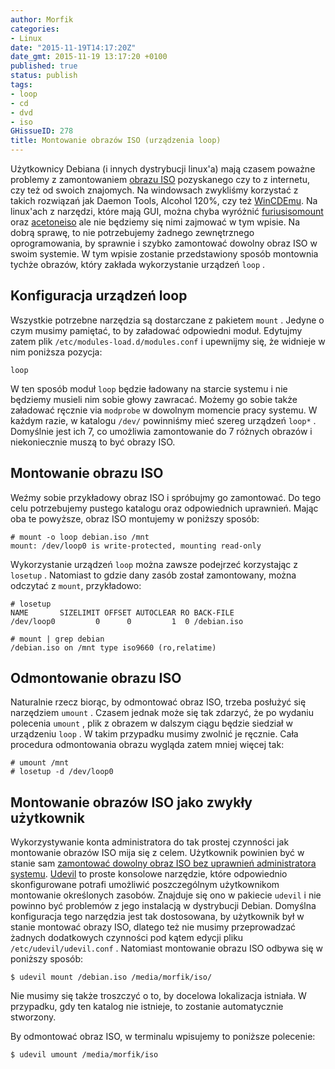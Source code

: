 ```yaml
---
author: Morfik
categories:
- Linux
date: "2015-11-19T14:17:20Z"
date_gmt: 2015-11-19 13:17:20 +0100
published: true
status: publish
tags:
- loop
- cd
- dvd
- iso
GHissueID: 278
title: Montowanie obrazów ISO (urządzenia loop)
---
```


Użytkownicy Debiana (i innych dystrybucji linux'a) mają czasem poważne problemy z zamontowaniem
[obrazu ISO](https://pl.wikipedia.org/wiki/ISO_%28obraz%29) pozyskanego czy to z internetu, czy też
od swoich znajomych. Na windowsach zwykliśmy korzystać z takich rozwiązań jak Daemon Tools, Alcohol
120%, czy też [WinCDEmu](http://wincdemu.sysprogs.org/). Na linux'ach z narzędzi, które mają GUI,
można chyba wyróżnić [furiusisomount](https://launchpad.net/furiusisomount) oraz
[acetoneiso](http://sourceforge.net/projects/acetoneiso/) ale nie będziemy się nimi zajmować w tym
wpisie. Na dobrą sprawę, to nie potrzebujemy żadnego zewnętrznego oprogramowania, by sprawnie i
szybko zamontować dowolny obraz ISO w swoim systemie. W tym wpisie zostanie przedstawiony sposób
montownia tychże obrazów, który zakłada wykorzystanie urządzeń `loop` .

<!--more-->
## Konfiguracja urządzeń loop

Wszystkie potrzebne narzędzia są dostarczane z pakietem `mount` . Jedyne o czym musimy pamiętać, to
by załadować odpowiedni moduł. Edytujmy zatem plik `/etc/modules-load.d/modules.conf` i upewnijmy
się, że widnieje w nim poniższa pozycja:

    loop

W ten sposób moduł `loop` będzie ładowany na starcie systemu i nie będziemy musieli nim sobie głowy
zawracać. Możemy go sobie także załadować ręcznie via `modprobe` w dowolnym momencie pracy systemu.
W każdym razie, w katalogu `/dev/` powinniśmy mieć szereg urządzeń `loop*` . Domyślnie jest ich 7,
co umożliwia zamontowanie do 7 różnych obrazów i niekoniecznie muszą to być obrazy ISO.

## Montowanie obrazu ISO

Weźmy sobie przykładowy obraz ISO i spróbujmy go zamontować. Do tego celu potrzebujemy pustego
katalogu oraz odpowiednich uprawnień. Mając oba te powyższe, obraz ISO montujemy w poniższy sposób:

    # mount -o loop debian.iso /mnt
    mount: /dev/loop0 is write-protected, mounting read-only

Wykorzystanie urządzeń `loop` można zawsze podejrzeć korzystając z `losetup` . Natomiast to gdzie
dany zasób został zamontowany, można odczytać z `mount`, przykładowo:

    # losetup
    NAME       SIZELIMIT OFFSET AUTOCLEAR RO BACK-FILE
    /dev/loop0         0      0         1  0 /debian.iso

    # mount | grep debian
    /debian.iso on /mnt type iso9660 (ro,relatime)

## Odmontowanie obrazu ISO

Naturalnie rzecz biorąc, by odmontować obraz ISO, trzeba posłużyć się narzędziem `umount` . Czasem
jednak może się tak zdarzyć, że po wydaniu polecenia `umount` , plik z obrazem w dalszym ciągu
będzie siedział w urządzeniu `loop` . W takim przypadku musimy zwolnić je ręcznie. Cała procedura
odmontowania obrazu wygląda zatem mniej więcej tak:

    # umount /mnt
    # losetup -d /dev/loop0

## Montowanie obrazów ISO jako zwykły użytkownik

Wykorzystywanie konta administratora do tak prostej czynności jak montowanie obrazów ISO mija się z
celem. Użytkownik powinien być w stanie sam [zamontować dowolny obraz ISO bez uprawnień
administratora systemu](/post/udevil-i-montowanie-zasobow-bez-uprawnien-root/).
[Udevil](https://ignorantguru.github.io/udevil/) to proste konsolowe narzędzie, które odpowiednio
skonfigurowane potrafi umożliwić poszczególnym użytkownikom montowanie określonych zasobów. Znajduje
się ono w pakiecie `udevil` i nie powinno być problemów z jego instalacją w dystrybucji Debian.
Domyślna konfiguracja tego narzędzia jest tak dostosowana, by użytkownik był w stanie montować
obrazy ISO, dlatego też nie musimy przeprowadzać żadnych dodatkowych czynności pod kątem edycji
pliku `/etc/udevil/udevil.conf` . Natomiast montowanie obrazu ISO odbywa się w poniższy sposób:

    $ udevil mount /debian.iso /media/morfik/iso/

Nie musimy się także troszczyć o to, by docelowa lokalizacja istniała. W przypadku, gdy ten katalog
nie istnieje, to zostanie automatycznie stworzony.

By odmontować obraz ISO, w terminalu wpisujemy to poniższe polecenie:

    $ udevil umount /media/morfik/iso
